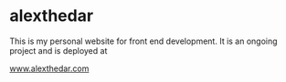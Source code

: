 # alexthedar
This is my personal website for front end development.  It is an ongoing project and is deployed at

www.alexthedar.com
